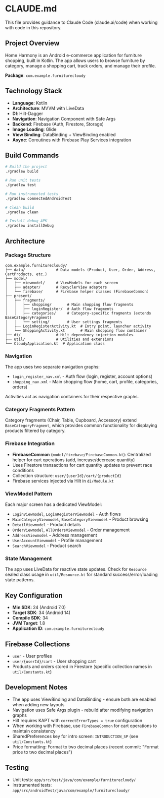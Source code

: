 # CLAUDE.md

This file provides guidance to Claude Code (claude.ai/code) when working with code in this repository.

## Project Overview

Home Harmony is an Android e-commerce application for furniture shopping, built in Kotlin. The app allows users to browse furniture by category, manage a shopping cart, track orders, and manage their profile.

**Package**: `com.example.furniturecloudy`

## Technology Stack

- **Language**: Kotlin
- **Architecture**: MVVM with LiveData
- **DI**: Hilt-Dagger
- **Navigation**: Navigation Component with Safe Args
- **Backend**: Firebase (Auth, Firestore, Storage)
- **Image Loading**: Glide
- **View Binding**: DataBinding + ViewBinding enabled
- **Async**: Coroutines with Firebase Play Services integration

## Build Commands

```bash
# Build the project
./gradlew build

# Run unit tests
./gradlew test

# Run instrumented tests
./gradlew connectedAndroidTest

# Clean build
./gradlew clean

# Install debug APK
./gradlew installDebug
```

## Architecture

### Package Structure

```
com.example.furniturecloudy/
├── data/              # Data models (Product, User, Order, Address, CartProducts, etc.)
├── model/
│   ├── viewmodel/     # ViewModels for each screen
│   ├── adapter/       # RecyclerView adapters
│   └── firebase/      # Firebase helper classes (FirebaseCommon)
├── present/
│   ├── fragments/
│   │   ├── shopping/       # Main shopping flow fragments
│   │   ├── loginRegister/  # Auth flow fragments
│   │   ├── categories/     # Category-specific fragments (extends BaseCategoryFragment)
│   │   └── setting/        # User settings fragments
│   ├── LoginRegisterActivity.kt  # Entry point, launcher activity
│   └── ShoppingActivity.kt       # Main shopping flow container
├── di/                # Hilt dependency injection modules
├── util/              # Utilities and extensions
└── CloudyApplication.kt  # Application class
```

### Navigation

The app uses two separate navigation graphs:
- `login_register_nav.xml` - Auth flow (login, register, account options)
- `shopping_nav.xml` - Main shopping flow (home, cart, profile, categories, orders)

Activities act as navigation containers for their respective graphs.

### Category Fragments Pattern

Category fragments (Chair, Table, Cupboard, Accessory) extend `BaseCategoryFragment`, which provides common functionality for displaying products filtered by category.

### Firebase Integration

- **FirebaseCommon** (`model/firebase/FirebaseCommon.kt`): Centralized helper for cart operations (add, increase/decrease quantity)
- Uses Firestore transactions for cart quantity updates to prevent race conditions
- Collection structure: `user/{userId}/cart/{productId}`
- Firebase services injected via Hilt in `di/Module.kt`

### ViewModel Pattern

Each major screen has a dedicated ViewModel:
- `LoginViewmodel`, `LoginRegisterViewmodel` - Auth flows
- `MainCategoryViewmodel`, `BaseCategoryViewmodel` - Product browsing
- `DetailViewmodel` - Product details
- `OrderViewmodel`, `AllOrdersViewmodel` - Order management
- `AddressViewmodel` - Address management
- `UserAccountViewmodel` - Profile management
- `SearchViewmodel` - Product search

### State Management

The app uses LiveData for reactive state updates. Check for `Resource` sealed class usage in `util/Resource.kt` for standard success/error/loading state patterns.

## Key Configuration

- **Min SDK**: 24 (Android 7.0)
- **Target SDK**: 34 (Android 14)
- **Compile SDK**: 34
- **JVM Target**: 1.8
- **Application ID**: `com.example.furniturecloudy`

## Firebase Collections

- `user` - User profiles
- `user/{userId}/cart` - User shopping cart
- Products and orders stored in Firestore (specific collection names in `util/Constants.kt`)

## Development Notes

- The app uses ViewBinding and DataBinding - ensure both are enabled when adding new layouts
- Navigation uses Safe Args plugin - rebuild after modifying navigation graphs
- Hilt requires KAPT with `correctErrorTypes = true` configuration
- When working with Firebase, use `FirebaseCommon` for cart operations to maintain consistency
- SharedPreferences key for intro screen: `INTRODUCTION_SP` (see `util/Constants.kt`)
- Price formatting: Format to two decimal places (recent commit: "Format price to two decimal places")

## Testing

- Unit tests: `app/src/test/java/com/example/furniturecloudy/`
- Instrumented tests: `app/src/androidTest/java/com/example/furniturecloudy/`